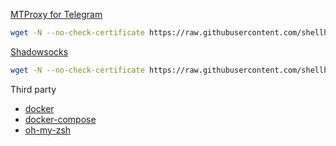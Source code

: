 [MTProxy for Telegram](https://github.com/shellhub/blog/issues/12)
``` bash
wget -N --no-check-certificate https://raw.githubusercontent.com/shellhub/shellhub/master/proxy/mt_proxy.sh && chmod +x mt_proxy.sh && ./mt_proxy.sh
```

[Shadowsocks](https://github.com/shellhub/blog/issues/18)
``` bash
wget -N --no-check-certificate https://raw.githubusercontent.com/shellhub/shellhub/master/proxy/shadowsocks.sh && chmod +x shadowsocks.sh && ./shadowsocks.sh
```

Third party

* [docker](docker)
* [docker-compose](docker-compose)
* [oh-my-zsh](oh-my-zsh)
